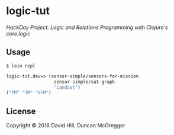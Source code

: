 # logic-tut

*HackDay Project: Logic and Relations Programming with Clojure's core.logic*

## Usage


```
$ lein repl
```
```clj
logic-tut.dev=> (sensor-simple/sensors-for-mission
                  sensor-simple/sat-graph
                  "Landsat")
("TM" "TM" "ETM")
```

## License

Copyright © 2016 David Hill, Duncan McGreggor
